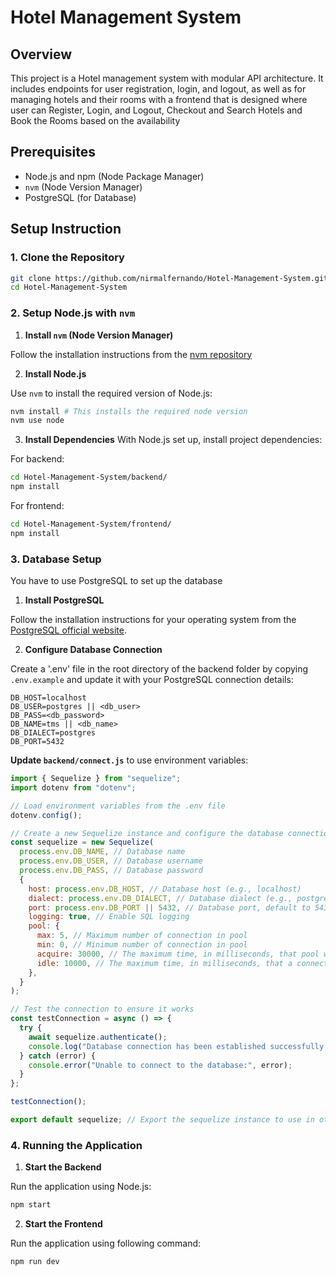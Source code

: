 # Hotel Management System

## Overview

This project is a Hotel management system with modular API architecture. It includes endpoints for user registration, login, and logout, as well as for managing hotels and their rooms with a frontend that is designed where user can Register, Login, and Logout, Checkout and Search Hotels and Book the Rooms based on the availability

## Prerequisites

- Node.js and npm (Node Package Manager)
- `nvm` (Node Version Manager)
- PostgreSQL (for Database)

## Setup Instruction

### 1. Clone the Repository

```bash
git clone https://github.com/nirmalfernando/Hotel-Management-System.git
cd Hotel-Management-System
```

### 2. Setup Node.js with `nvm`

1. **Install `nvm` (Node Version Manager)**

Follow the installation instructions from the [nvm repository](https://github.com/nvm-sh/nvm#installing-and-updating)

2. **Install Node.js**

Use `nvm` to install the required version of Node.js:

```bash
nvm install # This installs the required node version
nvm use node
```

3. **Install Dependencies**
   With Node.js set up, install project dependencies:

For backend:

```bash
cd Hotel-Management-System/backend/
npm install
```

For frontend:

```bash
cd Hotel-Management-System/frontend/
npm install
```

### 3. Database Setup

You have to use PostgreSQL to set up the database

1. **Install PostgreSQL**

Follow the installation instructions for your operating system from the [PostgreSQL official website](https://www.postgresql.org/download/).

2. **Configure Database Connection**

Create a '.env' file in the root directory of the backend folder by copying `.env.example` and update it with your PostgreSQL connection details:

```plaintext
DB_HOST=localhost
DB_USER=postgres || <db_user>
DB_PASS=<db_password>
DB_NAME=tms || <db_name>
DB_DIALECT=postgres
DB_PORT=5432
```

**Update `backend/connect.js`** to use environment variables:

```javascript
import { Sequelize } from "sequelize";
import dotenv from "dotenv";

// Load environment variables from the .env file
dotenv.config();

// Create a new Sequelize instance and configure the database connection
const sequelize = new Sequelize(
  process.env.DB_NAME, // Database name
  process.env.DB_USER, // Database username
  process.env.DB_PASS, // Database password
  {
    host: process.env.DB_HOST, // Database host (e.g., localhost)
    dialect: process.env.DB_DIALECT, // Database dialect (e.g., postgres)
    port: process.env.DB_PORT || 5432, // Database port, default to 5432
    logging: true, // Enable SQL logging
    pool: {
      max: 5, // Maximum number of connection in pool
      min: 0, // Minimum number of connection in pool
      acquire: 30000, // The maximum time, in milliseconds, that pool will try to get connection before throwing error
      idle: 10000, // The maximum time, in milliseconds, that a connection can be idle before being released
    },
  }
);

// Test the connection to ensure it works
const testConnection = async () => {
  try {
    await sequelize.authenticate();
    console.log("Database connection has been established successfully.");
  } catch (error) {
    console.error("Unable to connect to the database:", error);
  }
};

testConnection();

export default sequelize; // Export the sequelize instance to use in other parts of your app
```

### 4. Running the Application

1. **Start the Backend**

Run the application using Node.js:

```bash
npm start
```
2. **Start the Frontend**

Run the application using following command:

```bash
npm run dev
```